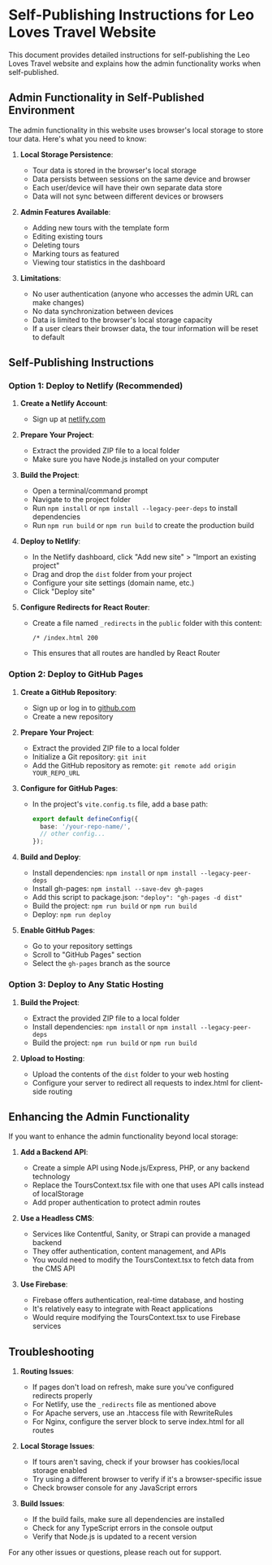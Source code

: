 # Self-Publishing Instructions for Leo Loves Travel Website

This document provides detailed instructions for self-publishing the Leo Loves Travel website and explains how the admin functionality works when self-published.

## Admin Functionality in Self-Published Environment

The admin functionality in this website uses browser's local storage to store tour data. Here's what you need to know:

1. **Local Storage Persistence**:
   - Tour data is stored in the browser's local storage
   - Data persists between sessions on the same device and browser
   - Each user/device will have their own separate data store
   - Data will not sync between different devices or browsers

2. **Admin Features Available**:
   - Adding new tours with the template form
   - Editing existing tours
   - Deleting tours
   - Marking tours as featured
   - Viewing tour statistics in the dashboard

3. **Limitations**:
   - No user authentication (anyone who accesses the admin URL can make changes)
   - No data synchronization between devices
   - Data is limited to the browser's local storage capacity
   - If a user clears their browser data, the tour information will be reset to default

## Self-Publishing Instructions

### Option 1: Deploy to Netlify (Recommended)

1. **Create a Netlify Account**:
   - Sign up at [netlify.com](https://www.netlify.com/)

2. **Prepare Your Project**:
   - Extract the provided ZIP file to a local folder
   - Make sure you have Node.js installed on your computer

3. **Build the Project**:
   - Open a terminal/command prompt
   - Navigate to the project folder
   - Run `npm install` or `npm install --legacy-peer-deps` to install dependencies
   - Run `npm run build` or `npm run build` to create the production build

4. **Deploy to Netlify**:
   - In the Netlify dashboard, click "Add new site" > "Import an existing project"
   - Drag and drop the `dist` folder from your project
   - Configure your site settings (domain name, etc.)
   - Click "Deploy site"

5. **Configure Redirects for React Router**:
   - Create a file named `_redirects` in the `public` folder with this content:
     ```
     /* /index.html 200
     ```
   - This ensures that all routes are handled by React Router

### Option 2: Deploy to GitHub Pages

1. **Create a GitHub Repository**:
   - Sign up or log in to [github.com](https://github.com/)
   - Create a new repository

2. **Prepare Your Project**:
   - Extract the provided ZIP file to a local folder
   - Initialize a Git repository: `git init`
   - Add the GitHub repository as remote: `git remote add origin YOUR_REPO_URL`

3. **Configure for GitHub Pages**:
   - In the project's `vite.config.ts` file, add a base path:
     ```typescript
     export default defineConfig({
       base: '/your-repo-name/',
       // other config...
     });
     ```

4. **Build and Deploy**:
   - Install dependencies: `npm install` or `npm install --legacy-peer-deps`
   - Install gh-pages: `npm install --save-dev gh-pages`
   - Add this script to package.json: `"deploy": "gh-pages -d dist"`
   - Build the project: `npm run build` or `npm run build`
   - Deploy: `npm run deploy`

5. **Enable GitHub Pages**:
   - Go to your repository settings
   - Scroll to "GitHub Pages" section
   - Select the `gh-pages` branch as the source

### Option 3: Deploy to Any Static Hosting

1. **Build the Project**:
   - Extract the provided ZIP file to a local folder
   - Install dependencies: `npm install` or `npm install --legacy-peer-deps`
   - Build the project: `npm run build` or `npm run build`

2. **Upload to Hosting**:
   - Upload the contents of the `dist` folder to your web hosting
   - Configure your server to redirect all requests to index.html for client-side routing

## Enhancing the Admin Functionality

If you want to enhance the admin functionality beyond local storage:

1. **Add a Backend API**:
   - Create a simple API using Node.js/Express, PHP, or any backend technology
   - Replace the ToursContext.tsx file with one that uses API calls instead of localStorage
   - Add proper authentication to protect admin routes

2. **Use a Headless CMS**:
   - Services like Contentful, Sanity, or Strapi can provide a managed backend
   - They offer authentication, content management, and APIs
   - You would need to modify the ToursContext.tsx to fetch data from the CMS API

3. **Use Firebase**:
   - Firebase offers authentication, real-time database, and hosting
   - It's relatively easy to integrate with React applications
   - Would require modifying the ToursContext.tsx to use Firebase services

## Troubleshooting

1. **Routing Issues**:
   - If pages don't load on refresh, make sure you've configured redirects properly
   - For Netlify, use the `_redirects` file as mentioned above
   - For Apache servers, use an .htaccess file with RewriteRules
   - For Nginx, configure the server block to serve index.html for all routes

2. **Local Storage Issues**:
   - If tours aren't saving, check if your browser has cookies/local storage enabled
   - Try using a different browser to verify if it's a browser-specific issue
   - Check browser console for any JavaScript errors

3. **Build Issues**:
   - If the build fails, make sure all dependencies are installed
   - Check for any TypeScript errors in the console output
   - Verify that Node.js is updated to a recent version

For any other issues or questions, please reach out for support.
